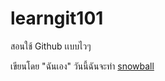 # learngit101
สอนใช้ Github เเบบไวๆ

เขียนโดย "ฉันเอง"
วันนี้ฉันจะทำ
[snowball](https://i.pinimg.com/550x/8f/b5/75/8fb575ff3ba7a9752cec8e6d019f92f1.jpg)
